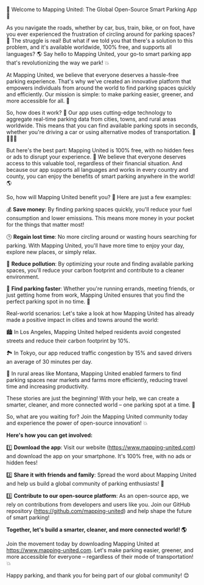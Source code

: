 🎉 Welcome to Mapping United: The Global Open-Source Smart Parking App 🚀

As you navigate the roads, whether by car, bus, train, bike, or on foot, have you ever experienced the frustration of circling around for parking spaces? 🤯 The struggle is real! But what if we told you that there's a solution to this problem, and it's available worldwide, 100% free, and supports all languages? 🌎 Say hello to Mapping United, your go-to smart parking app that's revolutionizing the way we park! 💥

At Mapping United, we believe that everyone deserves a hassle-free parking experience. That's why we've created an innovative platform that empowers individuals from around the world to find parking spaces quickly and efficiently. Our mission is simple: to make parking easier, greener, and more accessible for all. 🌟

So, how does it work? 🤔 Our app uses cutting-edge technology to aggregate real-time parking data from cities, towns, and rural areas worldwide. This means that you can find available parking spots in seconds, whether you're driving a car or using alternative modes of transportation. 🚗🚌🏃‍♂️

But here's the best part: Mapping United is 100% free, with no hidden fees or ads to disrupt your experience. 💸 We believe that everyone deserves access to this valuable tool, regardless of their financial situation. And because our app supports all languages and works in every country and county, you can enjoy the benefits of smart parking anywhere in the world! 🌎

So, how will Mapping United benefit you? 🤔 Here are just a few examples:

💰 **Save money**: By finding parking spaces quickly, you'll reduce your fuel consumption and lower emissions. This means more money in your pocket for the things that matter most!

🕒 **Regain lost time**: No more circling around or wasting hours searching for parking. With Mapping United, you'll have more time to enjoy your day, explore new places, or simply relax.

🌿 **Reduce pollution**: By optimizing your route and finding available parking spaces, you'll reduce your carbon footprint and contribute to a cleaner environment.

🚗 **Find parking faster**: Whether you're running errands, meeting friends, or just getting home from work, Mapping United ensures that you find the perfect parking spot in no time. 💨

Real-world scenarios: Let's take a look at how Mapping United has already made a positive impact in cities and towns around the world:

🏙️ In Los Angeles, Mapping United helped residents avoid congested streets and reduce their carbon footprint by 10%.

🏞️ In Tokyo, our app reduced traffic congestion by 15% and saved drivers an average of 30 minutes per day.

🚗 In rural areas like Montana, Mapping United enabled farmers to find parking spaces near markets and farms more efficiently, reducing travel time and increasing productivity.

These stories are just the beginning! With your help, we can create a smarter, cleaner, and more connected world – one parking spot at a time. 🌟

So, what are you waiting for? Join the Mapping United community today and experience the power of open-source innovation! 💥

**Here's how you can get involved:**

1️⃣ **Download the app**: Visit our website (https://www.mapping-united.com) and download the app on your smartphone. It's 100% free, with no ads or hidden fees!

2️⃣ **Share it with friends and family**: Spread the word about Mapping United and help us build a global community of parking enthusiasts! 📢

3️⃣ **Contribute to our open-source platform**: As an open-source app, we rely on contributions from developers and users like you. Join our GitHub repository (https://github.com/mapping-united) and help shape the future of smart parking!

**Together, let's build a smarter, cleaner, and more connected world! 🌎**

Join the movement today by downloading Mapping United at https://www.mapping-united.com. Let's make parking easier, greener, and more accessible for everyone – regardless of their mode of transportation! 💥

Happy parking, and thank you for being part of our global community! 😊